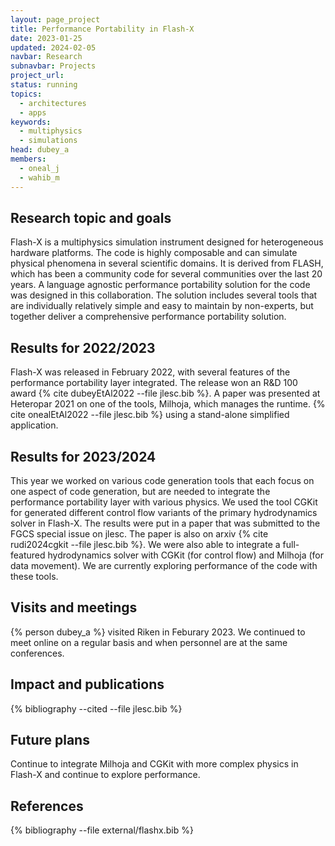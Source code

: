 ```yaml
---
layout: page_project
title: Performance Portability in Flash-X
date: 2023-01-25
updated: 2024-02-05
navbar: Research
subnavbar: Projects
project_url:
status: running
topics: 
  - architectures
  - apps
keywords:
  - multiphysics
  - simulations 
head: dubey_a
members:
  - oneal_j
  - wahib_m
---
```


## Research topic and goals

Flash-X is a multiphysics simulation instrument designed for heterogeneous hardware platforms. The code is highly composable and can simulate physical phenomena in several scientific domains. It is derived from FLASH, which has been a community code for several communities over the last 20 years.  A language agnostic performance portability solution for the code was designed in this collaboration. The solution includes several tools that are individually relatively simple and easy to maintain by non-experts, but together deliver a comprehensive performance portability solution.

## Results for 2022/2023

Flash-X was released in February 2022, with several features of the performance portability layer integrated. The release won an R&D 100 award
 {% cite dubeyEtAl2022 --file jlesc.bib %}. A paper was presented at Heteropar 2021 on one of the tools, Milhoja, which manages the runtime. {% cite onealEtAl2022 --file jlesc.bib %} using a stand-alone simplified application.

## Results for 2023/2024
This year we worked on various code generation tools that each focus on one aspect of code generation, but are needed to integrate the performance portability layer with various physics. We used the tool CGKit for generated different control flow variants of the primary hydrodynamics solver in Flash-X. The results were put in a paper that was submitted to the FGCS special issue on jlesc. The paper is also on arxiv {% cite rudi2024cgkit --file jlesc.bib %}. We were also able to integrate a full-featured hydrodynamics solver with CGKit (for control flow) and Milhoja (for data movement). We are currently exploring performance of the code with these tools. 

## Visits and meetings

{% person dubey_a %} visited Riken in Feburary 2023. We continued to meet online on a regular basis and when personnel are at the same conferences.

## Impact and publications

{% bibliography --cited --file jlesc.bib %}


## Future plans

Continue to integrate Milhoja and CGKit with more complex physics in Flash-X and continue to explore performance.


## References

{% bibliography --file external/flashx.bib %}
